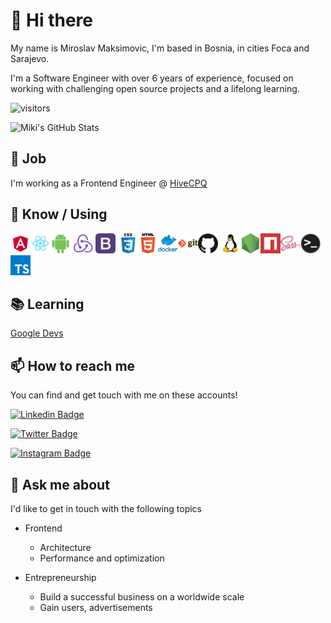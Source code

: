 # 👋 Hi there

My name is Miroslav Maksimovic, I'm based in Bosnia, in cities Foca and Sarajevo.

I'm a Software Engineer with over 6 years of experience, focused on working with challenging open source projects and a lifelong learning.

![visitors](https://img.shields.io/badge/dynamic/json?color=informational&label=visitor%20count&query=value&url=https%3A%2F%2Fapi.countapi.xyz%2Fhit%2Fmiki995.miki995%2Freadme)

![Miki's GitHub Stats](https://github-readme-stats.vercel.app/api?username=miki995&show_icons=true&count_private=true)

## 💼 Job

I'm working as a Frontend Engineer @ [HiveCPQ](https://hivecpq.com/en)

## 🧠 Know / Using

<img src="https://github.com/github/explore/blob/master/topics/angular/angular.png?raw=true" height="32" /><img src="https://github.com/github/explore/blob/master/topics/react/react.png?raw=true" height="32" /><img src="https://github.com/github/explore/blob/master/topics/android/android.png?raw=true" height="32" /> <img src="https://github.com/github/explore/blob/master/topics/redux/redux.png?raw=true" height="32" /> <img src="https://github.com/github/explore/blob/master/topics/bootstrap/bootstrap.png?raw=true" height="32" /> <img src="https://github.com/github/explore/blob/master/topics/css/css.png?raw=true" height="32" /><img src="https://github.com/github/explore/blob/master/topics/html/html.png?raw=true" height="32" /><img src="https://github.com/github/explore/blob/master/topics/docker/docker.png?raw=true" height="32" /><img src="https://github.com/github/explore/blob/master/topics/git/git.png?raw=true" height="32" /><img src="https://github.com/github/explore/blob/master/topics/github/github.png?raw=true" height="32" /> <img src="https://github.com/github/explore/blob/master/topics/linux/linux.png?raw=true" height="32" /><img src="https://github.com/github/explore/blob/master/topics/nodejs/nodejs.png?raw=true" height="32" /><img src="https://github.com/github/explore/blob/master/topics/npm/npm.png?raw=true" height="32" /><img src="https://github.com/github/explore/blob/master/topics/sass/sass.png?raw=true" height="32" /><img src="https://github.com/github/explore/blob/master/topics/terminal/terminal.png?raw=true" height="32" /><img src="https://github.com/github/explore/blob/master/topics/typescript/typescript.png?raw=true" height="32" />

## 📚 Learning

[Google Devs](https://developers.google.com/web/fundamentals)

## 📫 How to reach me

You can find and get touch with me on these accounts!

[![Linkedin Badge](https://img.shields.io/badge/miki95-follow%20on%20linkedin-blue?style=for-the-badge&logo=linkedin)](https://www.linkedin.com/in/miki95)

[![Twitter Badge](https://img.shields.io/badge/NgQuad-follow%20on%20twitter-blue?style=for-the-badge&logo=twitter)](https://twitter.com/NgQuad/)

[![Instagram Badge](https://img.shields.io/badge/miki____95-follow%20on%20instagram-orange?style=for-the-badge&logo=instagram)](https://www.instagram.com/miki____95)

## 💬 Ask me about

I'd like to get in touch with the following topics

- Frontend
  - Architecture
  - Performance and optimization
  
- Entrepreneurship
  - Build a successful business on a worldwide scale
  - Gain users, advertisements
